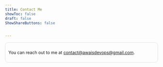 ```yaml
---
title: Contact Me
showToc: false
draft: false
ShowShareButtons: false


---
```

<div style="border: 1px solid #ddd; padding: 10px; border-radius: 10px;">
  <p>You can reach out to me at <a href="mailto:contact@awaisdevops@gmail.com">contact@awaisdevops@gmail.com</a>.</p>
</div>

